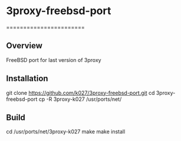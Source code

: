 # 3proxy-freebsd-port
=======================

Overview
--------
FreeBSD port for last version of 3proxy


Installation
------------
git clone https://github.com/k027/3proxy-freebsd-port.git
cd 3proxy-freebsd-port
cp -R 3proxy-k027 /usr/ports/net/

Build
------------
cd /usr/ports/net/3proxy-k027
make
make install
